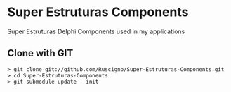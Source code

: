 # Super Estruturas Components
Super Estruturas Delphi Components used in my applications

Clone with GIT
--------------
```
> git clone git://github.com/Ruscigno/Super-Estruturas-Components.git
> cd Super-Estruturas-Components
> git submodule update --init
```